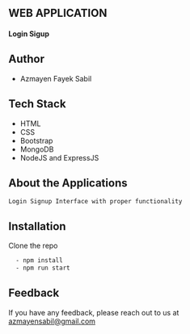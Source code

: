 ## WEB APPLICATION


#### Login Sigup 



## Author

- Azmayen Fayek Sabil



## Tech Stack

- HTML
- CSS
- Bootstrap
- MongoDB
- NodeJS and ExpressJS


## About the Applications

    Login Signup Interface with proper functionality


## Installation

Clone the repo

```bash
  - npm install 
  - npm run start
```
    
## Feedback

If you have any feedback, please reach out to us at azmayensabil@gmail.com

